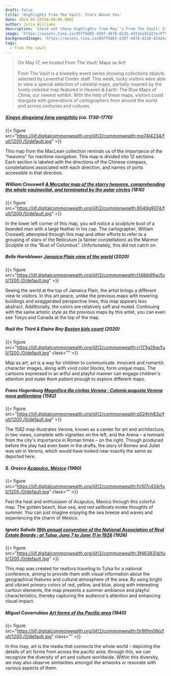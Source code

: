 ```yaml
---
draft: false
title: 'Highlights From The Vault: Stars Above You'
date: 2024-05-20T04:00:00.000Z
author: Julia Williams
description: 'Check out these highlights from May''s From The Vault: Stars Above You'
image: 'https://assets.tina.io/097f9d05-d307-4978-823b-d332ea55d27e/FTV.png'
backgroundImage: 'https://assets.tina.io/097f9d05-d307-4978-823b-d332ea55d27e/FTV.png'
tags:
  - from the vault
---
```


> On May 17, we hosted From The Vault: Maps as Art! \
> \
> From The Vault is a biweekly event series showing collections objects selected by Leventhal Center staff. This week, lucky visitors were able to view a special selection of celestial maps, partially inspired by the lovely celestial map featured in Heaven & Earth: The Blue Maps of China, our newest exhibit. With the help of these maps, visitors could stargaze with generations of cartographers from around the world and across centuries and cultures.

##### [Xingye dingxiang fang yangzhitu](https://collections.leventhalmap.org/search/commonwealth:k356cn73g) (ca. 1730–1770)

{{< figure src="https://iiif.digitalcommonwealth.org/iiif/2/commonwealth:mg74t4234/full/1200,/0/default.jpg" >}}

This map from the MacLean collection reminds us of the importance of the “heavens” for maritime navigation. This map is divided into 12 sections. Each section is labeled with the directions of the Chinese compass, constellations associated with each direction, and names of ports accessible in that direction. 

##### William Crosswell [A Mercator map of the starry heavens, comprehending the whole equinoctial, and terminated by the polar circles](https://collections.leventhalmap.org/search/commonwealth:8049g906v) (1810)

{{< figure src="https://iiif.digitalcommonwealth.org/iiif/2/commonwealth:8049g9074/full/1200,/0/default.jpg" >}}

In the lower left corner of this map, you will notice a sculpture bust of a bearded man with a large feather in his cap. The cartographer, William Croswell, attempted through this map and other efforts to refer to a grouping of stars of the Reticulum (a fainter constellation) as the Marmor Sculptile or the “Bust of Columbus”. Unfortunately, this did not catch on.

##### Belle Hornblower [Jamaica Plain view of the world](https://collections.leventhalmap.org/search/commonwealth:c534jj47j) (2020)

{{< figure src="https://iiif.digitalcommonwealth.org/iiif/2/commonwealth:t148jb99w/full/1200,/0/default.jpg" >}}

Seeing the world at the top of Jamaica Plain, the artist brings a different view to visitors. In this art peace, unlike the previous maps with towering buildings and exaggerated perspective lines, this map appears less abstract. Additionally, the colors are relatively soft and muted. Continuing with the same artistic style as the previous maps by this artist, you can even see Tokyo and Canada at the top of the map.

##### Raúl the Third & Elaine Bay [Boston kids count](https://collections.leventhalmap.org/search/commonwealth:rr173g25m) (2020)

{{< figure src="https://iiif.digitalcommonwealth.org/iiif/2/commonwealth:rr173g26w/full/1200,/0/default.jpg" class="" >}}

Map as art; art is a way for children to communicate. Innocent and romantic character images, along with vivid color blocks, form unique maps. The cartoons expressed in an artful and playful manner can engage children's attention and make them patient enough to explore different maps.

##### Frans Hogenburg [Magnifica illa civitas Verona ; Colonia augusta Verona nova gallieniana](https://collections.leventhalmap.org/search/commonwealth:q524n390w) (1582)

{{< figure src="https://iiif.digitalcommonwealth.org/iiif/2/commonwealth:q524nh83z/full/1200,/0/default.jpg" >}}

The 1582 map illustrates Verona, known as a center for art and architecture, in two views, complete with vignettes on the left, and the Arena – a remnant from the city's importance in Roman times – on the right. Though produced before the play had even been in the drafts, the story of Romeo and Juliet was set in Verona, which would have looked near exactly the same as depicted here.

##### S. Orozco [Acapulco, México](https://collections.leventhalmap.org/search/commonwealth:fn107c42v) (1980)

{{< figure src="https://iiif.digitalcommonwealth.org/iiif/2/commonwealth:fn107c434/full/1200,/0/default.jpg" class="" >}}

Feel the heat and enthusiasm of Acapulco, Mexico through this colorful map. The golden beach, blue sea, and red sailboats evoke thoughts of summer. You can just imagine enjoying the sea breeze and waves and experiencing the charm of Mexico.

##### Ignatz Sahula [19th annual convention of the National Association of Real Estate Boards : at Tulsa, June 7 to June 11 in 1926](https://collections.leventhalmap.org/search/commonwealth:3f4638304) (1926)

{{< figure src="https://iiif.digitalcommonwealth.org/iiif/2/commonwealth:3f463831d/full/1200,/0/default.jpg" >}}

This map was created for realtors traveling to Tulsa for a national conference, aiming to provide them with visual information about the geographical features and cultural atmosphere of the area. By using bright and vibrant primary colors of red, yellow, and blue, along with interesting cartoon elements, the map presents a summer ambiance and playful characteristics, thereby capturing the audience's attention and enhancing visual impact.

##### Miguel Covarrubias [Art forms of the Pacific area](https://collections.leventhalmap.org/search/commonwealth:0r96fm08f) (1940)

{{< figure src="https://iiif.digitalcommonwealth.org/iiif/2/commonwealth:0r96fm09q/full/1200,/0/default.jpg" class="" >}}

In this map, art is the media that connects the whole world - depicting the details of art forms from across the pacific area. through this, we can recognize the diversity of art and culture worldwide. Within this diversity, we may also observe similarities amongst the artworks or resonate with various aspects of them.
